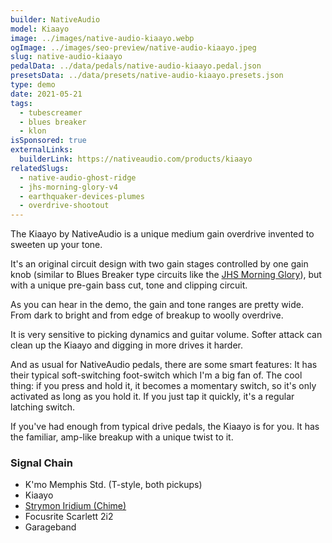 ```yaml
---
builder: NativeAudio
model: Kiaayo
image: ../images/native-audio-kiaayo.webp
ogImage: ../images/seo-preview/native-audio-kiaayo.jpeg
slug: native-audio-kiaayo
pedalData: ../data/pedals/native-audio-kiaayo.pedal.json
presetsData: ../data/presets/native-audio-kiaayo.presets.json
type: demo
date: 2021-05-21
tags:
  - tubescreamer
  - blues breaker
  - klon
isSponsored: true
externalLinks:
  builderLink: https://nativeaudio.com/products/kiaayo
relatedSlugs:
  - native-audio-ghost-ridge
  - jhs-morning-glory-v4
  - earthquaker-devices-plumes
  - overdrive-shootout
---
```


The Kiaayo by NativeAudio is a unique medium gain overdrive invented to sweeten up your tone.

It's an original circuit design with two gain stages controlled by one gain knob (similar to Blues Breaker type circuits like the [JHS Morning Glory](/demos/jhs-morning-glory-v4)), but with a unique pre-gain bass cut, tone and clipping circuit.

As you can hear in the demo, the gain and tone ranges are pretty wide. From dark to bright and from edge of breakup to woolly overdrive.

It is very sensitive to picking dynamics and guitar volume. Softer attack can clean up the Kiaayo and digging in more drives it harder.

And as usual for NativeAudio pedals, there are some smart features: It has their typical soft-switching foot-switch which I'm a big fan of. The cool thing: if you press and hold it, it becomes a momentary switch, so it's only activated as long as you hold it. If you just tap it quickly, it's a regular latching switch.

If you've had enough from typical drive pedals, the Kiaayo is for you. It has the familiar, amp-like breakup with a unique twist to it.

### Signal Chain

- K'mo Memphis Std. (T-style, both pickups)
- Kiaayo
- [Strymon Iridium (Chime)](/demos/strymon-iridium)
- Focusrite Scarlett 2i2
- Garageband
